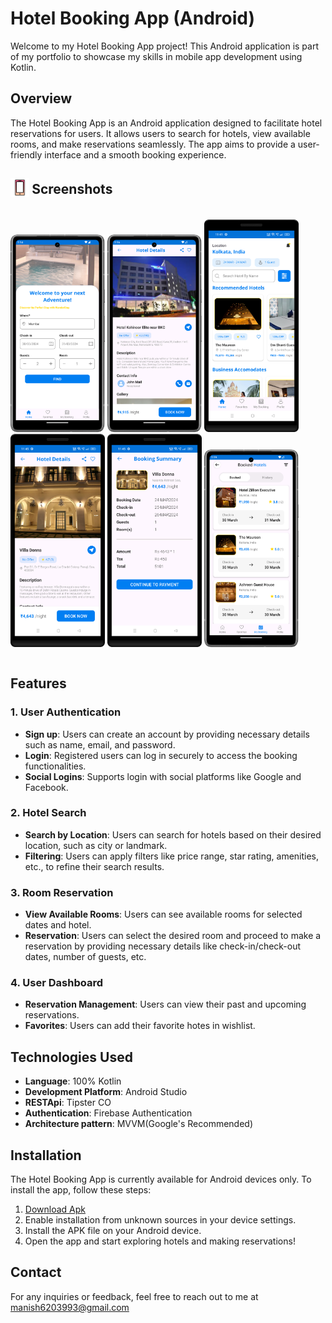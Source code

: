 

# Hotel Booking App (Android)

Welcome to my Hotel Booking App project! This Android application is part of my portfolio to showcase my skills in mobile app development using Kotlin.

## Overview

The Hotel Booking App is an Android application designed to facilitate hotel reservations for users. It allows users to search for hotels, view available rooms, and make reservations seamlessly. The app aims to provide a user-friendly interface and a smooth booking experience.

<h2 align="left">
<sub>
<img  src="metadata/readme/phone.svg"
      height="30"
      width="30">
</sub>
Screenshots
</h2>

<div style="width:100%; display:flex; justify-content: space-evenly; align-items: center;">

[<img src="metadata/screenshots/screenshot_2.png" width=30% alt="Home">](metadata/screenshots/screenshot_1.png)
[<img src="metadata/screenshots/screenshot_4.png" width=30% alt="Home">](metadata/screenshots/screenshot_2.png)
[<img src="metadata/screenshots/screenshot_7.png" width=30% alt="Home">](metadata/screenshots/screenshot_3.png)
[<img src="metadata/screenshots/screenshot_9.png" width=30% alt="Home">](metadata/screenshots/screenshot_4.png)
[<img src="metadata/screenshots/screenshot_10.png" width=30% alt="Home">](metadata/screenshots/screenshot_5.png)
[<img src="metadata/screenshots/screenshot_6.png" width=30% alt="Home">](metadata/screenshots/screenshot_6.png)

</div>

## Features

### 1. User Authentication

- **Sign up**: Users can create an account by providing necessary details such as name, email, and password.
- **Login**: Registered users can log in securely to access the booking functionalities.
- **Social Logins**: Supports login with social platforms like Google and Facebook.

### 2. Hotel Search

- **Search by Location**: Users can search for hotels based on their desired location, such as city or landmark.
- **Filtering**: Users can apply filters like price range, star rating, amenities, etc., to refine their search results.

### 3. Room Reservation

- **View Available Rooms**: Users can see available rooms for selected dates and hotel.
- **Reservation**: Users can select the desired room and proceed to make a reservation by providing necessary details like check-in/check-out dates, number of guests, etc.

### 4. User Dashboard

- **Reservation Management**: Users can view their past and upcoming reservations.
- **Favorites**: Users can add their favorite hotes in wishlist.


## Technologies Used

- **Language**: 100% Kotlin
- **Development Platform**: Android Studio
- **RESTApi**: Tipster CO
- **Authentication**: Firebase Authentication
- **Architecture pattern**: MVVM(Google's Recommended)

## Installation

The Hotel Booking App is currently available for Android devices only. To install the app, follow these steps:

1. [Download Apk](https://manish99verma.github.io/my-portfolio/assets/apks/hotel-booking-app.apk)
2. Enable installation from unknown sources in your device settings.
3. Install the APK file on your Android device.
4. Open the app and start exploring hotels and making reservations!


## Contact

For any inquiries or feedback, feel free to reach out to me at manish6203993@gmail.com

